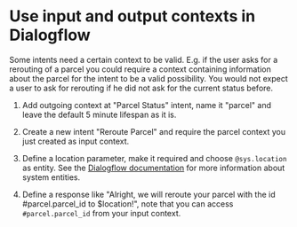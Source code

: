 # Use input and output contexts in Dialogflow

Some intents need a certain context to be valid. E.g. if the user asks for a rerouting of a parcel you could require a context containing information about the parcel for the intent to be a valid possibility. You would not expect a user to ask for rerouting if he did not ask for the current status before.

1. Add outgoing context at "Parcel Status" intent, name it "parcel" and leave the default 5 minute lifespan as it is.

2. Create a new intent "Reroute Parcel" and require the parcel context you just created as input context.

3. Define a location parameter, make it required and choose `@sys.location` as entity. See the [Dialogflow documentation](https://dialogflow.com/docs/reference/system-entities) for more information about system entities.

4. Define a response like "Alright, we will reroute your parcel with the id #parcel.parcel_id to $location!", note that you can access `#parcel.parcel_id` from your input context.